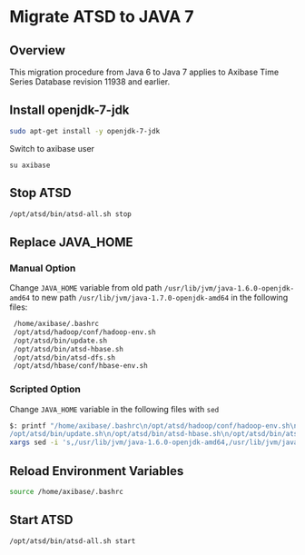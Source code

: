 # Migrate ATSD to JAVA 7

## Overview

This migration procedure from Java 6 to Java 7 applies to Axibase Time
Series Database revision 11938 and earlier.

## Install openjdk-7-jdk

```sh
sudo apt-get install -y openjdk-7-jdk      
```

Switch to axibase user

```
su axibase
```

## Stop ATSD

```sh
/opt/atsd/bin/atsd-all.sh stop
```

## Replace JAVA_HOME

### Manual Option

Change `JAVA_HOME` variable from old path `/usr/lib/jvm/java-1.6.0-openjdk-amd64` to new path 
`/usr/lib/jvm/java-1.7.0-openjdk-amd64` in the following files:

```sh
 /home/axibase/.bashrc                                                    
 /opt/atsd/hadoop/conf/hadoop-env.sh                                      
 /opt/atsd/bin/update.sh                                                  
 /opt/atsd/bin/atsd-hbase.sh                                              
 /opt/atsd/bin/atsd-dfs.sh                                                
 /opt/atsd/hbase/conf/hbase-env.sh                                        
```

### Scripted Option

Change `JAVA_HOME` variable in the following files with `sed`

```sh
$: printf "/home/axibase/.bashrc\n/opt/atsd/hadoop/conf/hadoop-env.sh\n\
/opt/atsd/bin/update.sh\n/opt/atsd/bin/atsd-hbase.sh\n/opt/atsd/bin/atsd-dfs.sh\n/opt/atsd/hbase/conf/hbase-env.sh\n" |
xargs sed -i 's,/usr/lib/jvm/java-1.6.0-openjdk-amd64,/usr/lib/jvm/java-1.7.0-openjdk-amd64,g'    
```

## Reload Environment Variables

```sh
source /home/axibase/.bashrc
```

## Start ATSD

```sh
/opt/atsd/bin/atsd-all.sh start
```
